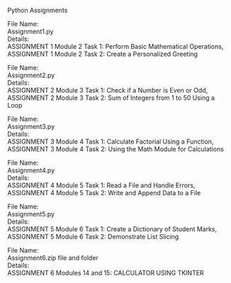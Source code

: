 Python Assignments

File Name: \
Assignment1.py \
Details: \
ASSIGNMENT 1 Module 2 Task 1:  Perform Basic Mathematical Operations, \
ASSIGNMENT 1 Module 2 Task 2: Create a Personalized Greeting

File Name: \
Assignment2.py \
Details: \
ASSIGNMENT 2 Module 3 Task 1: Check if a Number is Even or Odd, \
ASSIGNMENT 2 Module 3 Task 2: Sum of Integers from 1 to 50 Using a Loop 

File Name: \
Assignment3.py \
Details: \
ASSIGNMENT 3 Module 4 Task 1: Calculate Factorial Using a Function, \
ASSIGNMENT 3 Module 4 Task 2: Using the Math Module for Calculations

File Name: \
Assignment4.py \
Details: \
ASSIGNMENT 4 Module 5 Task 1: Read a File and Handle Errors, \
ASSIGNMENT 4 Module 5 Task 2: Write and Append Data to a File

File Name: \
Assignment5.py \
Details: \
ASSIGNMENT 5 Module 6 Task 1: Create a Dictionary of Student Marks, \
ASSIGNMENT 5 Module 6 Task 2: Demonstrate List Slicing

File Name: \
Assignment6.zip file and folder \
Details: \
ASSIGNMENT 6 Modules 14 and 15: CALCULATOR USING TKINTER
